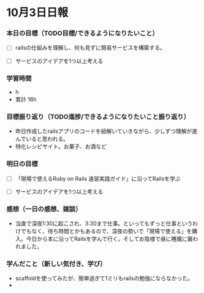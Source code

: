 # 10月3日日報

### **本日の目標（TODO目標/できるようになりたいこと）**
* [ ] railsの仕組みを理解し、何も見ずに簡易サービスを構築する。
* [ ] サービスのアイデアを1つ以上考える


### **学習時間**
* h
* 累計 16h

### **目標振り返り（TODO進捗/できるようになりたいこと振り返り）**
* 昨日作成したrailsアプリのコードを紐解いていきながら、少しずつ理解が進んでいると思われる。
* 特化レシピサイト。お菓子、お酒など

### **明日の目標**
* [ ] 「現場で使えるRuby on Rails 速習実践ガイド」に沿ってRailsを学ぶ
* [ ] サービスのアイデアを1つ以上考える


### **感想（一日の感想、雑談）**
* 当直で深夜1:30に起こされ、3:30まで仕事。といってもずっと仕事というわけでもなく、待ち時間とかもあるので、深夜の勢いで「現場で使える」を購入。今日から本に沿ってRailsを学んで行く。そしてお陰様で昼に睡魔に襲われました。

### **学んだこと（新しい気付き、学び）**
* scaffoldを使ってみたが、簡単過ぎて1ミリもrailsの勉強にならなかった。
* 